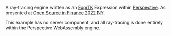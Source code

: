 A ray-tracing engine written as an [ExprTK](https://github.com/ArashPartow/exprtk)
Expression within [Perspective](https://github.com/finos/perspective). As presented
at [Open Source in Finance 2022 NY](https://www.youtube.com/watch?v=0ut-ynvBpGI).

This example has no server component, and all ray-tracing is done entirely within the
Perspective WebAssembly engine.
